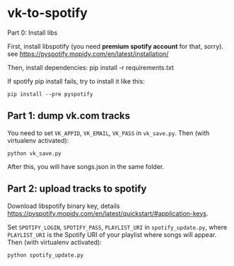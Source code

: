 vk-to-spotify
=============

Part 0: Install libs

First, install libspotify (you need <b>premium spotify account</b> for that, sorry).  
see https://pyspotify.mopidy.com/en/latest/installation/

Then, install dependencies:
  pip install -r requirements.txt

If spotify pip install fails, try to install it like this:

    pip install --pre pyspotify

Part 1: dump vk.com tracks
--------------------------

You need to set `VK_APPID`, `VK_EMAIL`, `VK_PASS` in `vk_save.py`.
Then (with virtualenv activated):
  
    python vk_save.py
  
After this, you will have songs.json in the same folder.

Part 2: upload tracks to spotify
--------------------------------
Download libspotify binary key, details https://pyspotify.mopidy.com/en/latest/quickstart/#application-keys.

Set `SPOTIFY_LOGIN`, `SPOTIFY_PASS`, `PLAYLIST_URI` in `spotify_update.py`, where `PLAYLIST_URI` is the Spotify URI of your playlist where songs will appear.
Then (with virtualenv activated):
   
    python spotify_update.py
  
